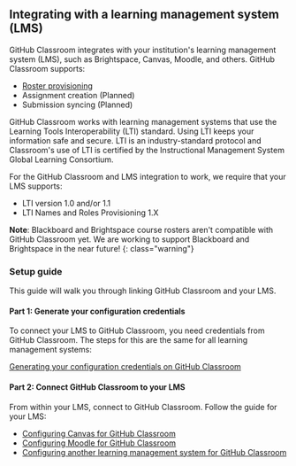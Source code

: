 ## Integrating with a learning management system (LMS)

GitHub Classroom integrates with your institution's learning management system (LMS), such as Brightspace, Canvas, Moodle, and others. GitHub Classroom supports:

- [Roster provisioning](/help/import-roster-from-lms)
- Assignment creation (Planned)
- Submission syncing (Planned)

GitHub Classroom works with learning management systems that use the Learning Tools Interoperability (LTI) standard. Using LTI keeps your information safe and secure. LTI is an industry-standard protocol and Classroom's use of LTI is certified by the Instructional Management System Global Learning Consortium.

For the GitHub Classroom and LMS integration to work, we require that your LMS supports:

- LTI version 1.0 and/or 1.1
- LTI Names and Roles Provisioning 1.X

**Note**: Blackboard and Brightspace course rosters aren't compatible with GitHub Classroom yet. We are working to support Blackboard and Brightspace in the near future!
{: class="warning"}

### Setup guide

This guide will walk you through linking GitHub Classroom and your LMS.

#### Part 1: Generate your configuration credentials

To connect your LMS to GitHub Classroom, you need credentials from GitHub Classroom. The steps for this are the same for all learning management systems:

[Generating your configuration credentials on GitHub Classroom](/help/generate-lms-credentials)

#### Part 2: Connect GitHub Classroom to your LMS

From within your LMS, connect to GitHub Classroom. Follow the guide for your LMS:

- [Configuring Canvas for GitHub Classroom](/help/setup-canvas)
- [Configuring Moodle for GitHub Classroom](/help/setup-moodle)
- [Configuring another learning management system for GitHub Classroom](/help/setup-generic-lms)
